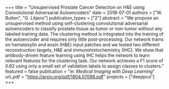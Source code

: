 +++
title = "Unsupervised Prostate Cancer Detection on H&E using Convolutional Adversarial Autoencoders"
date = 2018-07-01
authors = ["W. Bulten", "G. Litjens"]
publication_types = ["2"]
abstract = "We propose an unsupervised method using self-clustering convolutional adversarial autoencoders to classify prostate tissue as tumor or non-tumor without any labeled training data. The clustering method is integrated into the training of the autoencoder and requires only little post-processing. Our network trains on hematoxylin and eosin (H&E) input patches and we tested two different reconstruction targets, H&E and immunohistochemistry (IHC). We show that antibody-driven feature learning using IHC helps the network to learn relevant features for the clustering task. Our network achieves a F1 score of 0.62 using only a small set of validation labels to assign classes to clusters."
featured = false
publication = "*in: Medical Imaging with Deep Learning*"
url_pdf = "https://arxiv.org/pdf/1804.07098.pdf"
projects = ["deeppca"]
+++

